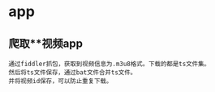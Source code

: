 # app
## 爬取**视频app  
    通过fiddler抓包，获取到视频信息为.m3u8格式。下载的都是ts文件集。
    然后将ts文件保存，通过bat文件合并ts文件。
    并将视频id保存，可以防止重复下载。
